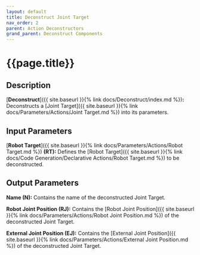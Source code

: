 ```yaml
---
layout: default
title: Deconstruct Joint Target
nav_order: 2
parent: Action Deconstructors
grand_parent: Deconstruct Components
---
```


# **{{page.title}}**

## **Description**

[**Deconstruct**]({{ site.baseurl }}{% link docs/Deconstruct/index.md %})**:** 
Deconstructs a [Joint Target]({{ site.baseurl }}{% link docs/Parameters/Actions/Joint Target.md %}) into its parameters.

## **Input Parameters**

[**Robot Target**]({{ site.baseurl }}{% link docs/Parameters/Actions/Robot Target.md %}) **(RT):** Defines the [Robot Target]({{ site.baseurl }}{% link docs/Code Generation/Declarative Actions/Robot Target.md %}) to be deconstructed.

## **Output Parameters**

**Name (N):** Contains the name of the deconstructed Joint Target.

**Robot Joint Position (RJ):** Contains the [Robot Joint Position]({{ site.baseurl }}{% link docs/Parameters/Actions/Robot Joint Position.md %}) of the deconstructed Joint Target.

**External Joint Position (EJ):** Contains the [External Joint Position]({{ site.baseurl }}{% link docs/Parameters/Actions/External Joint Position.md %}) of the deconstructed Joint Target.
